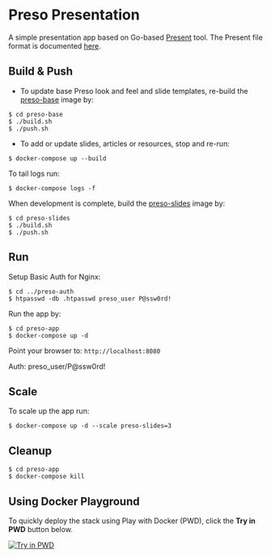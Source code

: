 # Preso Presentation
A simple presentation app based on Go-based [Present](https://godoc.org/golang.org/x/tools/cmd/present) tool. The Present file format is documented [here](https://godoc.org/github.com/Go-zh/tools/present).

## Build & Push

* To update base Preso look and feel and slide templates, re-build the [preso-base](https://github.com/rupakg/preso-base) image by: 

```
$ cd preso-base
$ ./build.sh
$ ./push.sh
```
* To add or update slides, articles or resources, stop and re-run:

```
$ docker-compose up --build
```

To tail logs run:

```
$ docker-compose logs -f
```

When development is complete, build the [preso-slides](https://github.com/rupakg/preso-slides) image by:

```
$ cd preso-slides
$ ./build.sh
$ ./push.sh
```


## Run

Setup Basic Auth for Nginx:

```
$ cd ../preso-auth
$ htpasswd -db .htpasswd preso_user P@ssw0rd!
```

Run the app by:

```
$ cd preso-app
$ docker-compose up -d
```

Point your browser to: `http://localhost:8080`

Auth: preso_user/P@ssw0rd!

## Scale

To scale up the app run:

```
$ docker-compose up -d --scale preso-slides=3
```

## Cleanup

```
$ cd preso-app
$ docker-compose kill 
```

## Using Docker Playground

To quickly deploy the stack using Play with Docker (PWD), click the **Try in PWD** button below.

[![Try in PWD](https://github.com/play-with-docker/stacks/raw/master/assets/images/button.png)](https://labs.play-with-docker.com/?stack=https://raw.githubusercontent.com/rupakg/preso-app/master/docker-stack.yml)